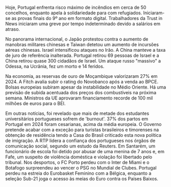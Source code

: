 Hoje, Portugal enfrenta risco máximo de incêndios em cerca de 50 concelhos, enquanto apela à solidariedade para com refugiados. Iniciaram-se as provas finais do 9º ano em formato digital. Trabalhadores da Trust in News iniciaram uma greve por tempo indeterminado devido a salários em atraso.

No panorama internacional, o Japão protestou contra o aumento de manobras militares chinesas e Taiwan detetou um aumento de incursões aéreas chinesas. Israel intensificou ataques no Irão. A China manteve a taxa de juro de referência inalterada. Portugal retirou 69 pessoas de Israel e a China retirou quase 300 cidadãos de Israel. Um ataque russo "massivo" a Odessa, na Ucrânia, fez um morto e 14 feridos.

Na economia, as reservas de ouro de Moçambique valorizaram 27% em 2024. A Fitch avalia subir o rating do Novobanco após a venda ao BPCE. Bolsas europeias subiram apesar da instabilidade no Médio Oriente. Há uma previsão de subida acentuada dos preços dos combustíveis na próxima semana. Ministros da UE aprovaram financiamento recorde de 100 mil milhões de euros para o BEI.

Em outras notícias, foi revelado que mais de metade dos estudantes universitários portugueses sofrem de 'burnout'. 37% dos partos em Portugal em 2024 foram cesarianas, acima da média europeia. O Governo pretende acabar com a exceção para turistas brasileiros e timorenses na obtenção de residência tendo a Casa do Brasil criticado esta nova política de imigração. A RTP lidera a confiança dos portugueses nos órgãos de comunicação social, segundo um estudo da Reuters. Em Santarém, um funcionário de escola foi detido por abusar de uma menina de 7 anos e, em Fafe, um suspeito de violência doméstica e violação foi libertado pelo tribunal. Nos desportos, o FC Porto perdeu com o Inter de Miami e o Botafogo surpreendeu ao vencer o PSG no Mundial de Clubes. Portugal perdeu na estreia do Eurobasket Feminino com a Bélgica, enquanto a seleção Sub-21 joga o acesso às meias do Euro contra os Países Baixos.